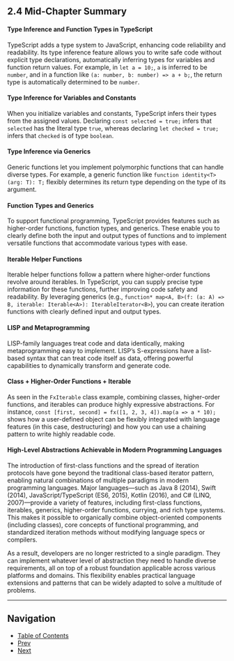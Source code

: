 ## 2.4 Mid-Chapter Summary

#### Type Inference and Function Types in TypeScript

TypeScript adds a type system to JavaScript, enhancing code reliability and readability. Its type inference feature allows you to write safe code without explicit type declarations, automatically inferring types for variables and function return values. For example, in `let a = 10;`, `a` is inferred to be `number`, and in a function like `(a: number, b: number) => a + b;`, the return type is automatically determined to be `number`.

#### Type Inference for Variables and Constants

When you initialize variables and constants, TypeScript infers their types from the assigned values. Declaring `const selected = true;` infers that `selected` has the literal type `true`, whereas declaring `let checked = true;` infers that `checked` is of type `boolean`.

#### Type Inference via Generics

Generic functions let you implement polymorphic functions that can handle diverse types. For example, a generic function like `function identity<T>(arg: T): T;` flexibly determines its return type depending on the type of its argument.

#### Function Types and Generics

To support functional programming, TypeScript provides features such as higher-order functions, function types, and generics. These enable you to clearly define both the input and output types of functions and to implement versatile functions that accommodate various types with ease.

#### Iterable Helper Functions

Iterable helper functions follow a pattern where higher-order functions revolve around iterables. In TypeScript, you can supply precise type information for these functions, further improving code safety and readability. By leveraging generics (e.g., `function* map<A, B>(f: (a: A) => B, iterable: Iterable<A>): IterableIterator<B>`), you can create iteration functions with clearly defined input and output types.

#### LISP and Metaprogramming

LISP-family languages treat code and data identically, making metaprogramming easy to implement. LISP’s S-expressions have a list-based syntax that can treat code itself as data, offering powerful capabilities to dynamically transform and generate code.

#### Class + Higher-Order Functions + Iterable

As seen in the `FxIterable` class example, combining classes, higher-order functions, and iterables can produce highly expressive abstractions. For instance, `const [first, second] = fx([1, 2, 3, 4]).map(a => a * 10);` shows how a user-defined object can be flexibly integrated with language features (in this case, destructuring) and how you can use a chaining pattern to write highly readable code.

#### High-Level Abstractions Achievable in Modern Programming Languages

The introduction of first-class functions and the spread of iteration protocols have gone beyond the traditional class-based iterator pattern, enabling natural combinations of multiple paradigms in modern programming languages. Major languages—such as Java 8 (2014), Swift (2014), JavaScript/TypeScript (ES6, 2015), Kotlin (2016), and C# (LINQ, 2007)—provide a variety of features, including first-class functions, iterables, generics, higher-order functions, currying, and rich type systems. This makes it possible to organically combine object-oriented components (including classes), core concepts of functional programming, and standardized iteration methods without modifying language specs or compilers.

As a result, developers are no longer restricted to a single paradigm. They can implement whatever level of abstraction they need to handle diverse requirements, all on top of a robust foundation applicable across various platforms and domains. This flexibility enables practical language extensions and patterns that can be widely adapted to solve a multitude of problems.

---

## Navigation

- [Table of Contents](README.md)
- [Prev](2.3-Multiparadigm-Languages-and-Metaprogramming-–-From-LISP.md)
- [Next](3.0-Code:Object:Function-=-Generator:Iterator:LISP-=-IP:OOP:FP.md)